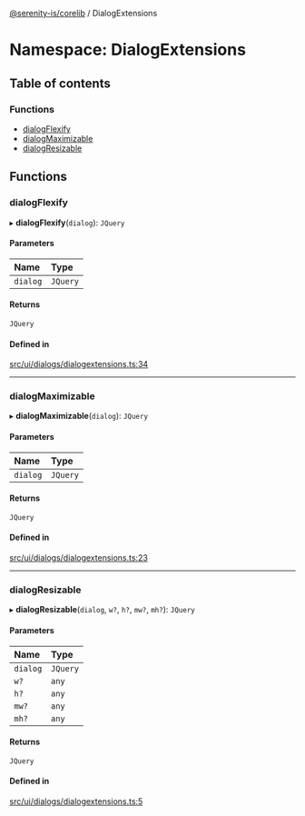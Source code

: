 [@serenity-is/corelib](../README.md) / DialogExtensions

# Namespace: DialogExtensions

## Table of contents

### Functions

- [dialogFlexify](DialogExtensions.md#dialogflexify)
- [dialogMaximizable](DialogExtensions.md#dialogmaximizable)
- [dialogResizable](DialogExtensions.md#dialogresizable)

## Functions

### dialogFlexify

▸ **dialogFlexify**(`dialog`): `JQuery`

#### Parameters

| Name | Type |
| :------ | :------ |
| `dialog` | `JQuery` |

#### Returns

`JQuery`

#### Defined in

[src/ui/dialogs/dialogextensions.ts:34](https://github.com/serenity-is/serenity/blob/master/packages/corelib/src/ui/dialogs/dialogextensions.ts#L34)

___

### dialogMaximizable

▸ **dialogMaximizable**(`dialog`): `JQuery`

#### Parameters

| Name | Type |
| :------ | :------ |
| `dialog` | `JQuery` |

#### Returns

`JQuery`

#### Defined in

[src/ui/dialogs/dialogextensions.ts:23](https://github.com/serenity-is/serenity/blob/master/packages/corelib/src/ui/dialogs/dialogextensions.ts#L23)

___

### dialogResizable

▸ **dialogResizable**(`dialog`, `w?`, `h?`, `mw?`, `mh?`): `JQuery`

#### Parameters

| Name | Type |
| :------ | :------ |
| `dialog` | `JQuery` |
| `w?` | `any` |
| `h?` | `any` |
| `mw?` | `any` |
| `mh?` | `any` |

#### Returns

`JQuery`

#### Defined in

[src/ui/dialogs/dialogextensions.ts:5](https://github.com/serenity-is/serenity/blob/master/packages/corelib/src/ui/dialogs/dialogextensions.ts#L5)
